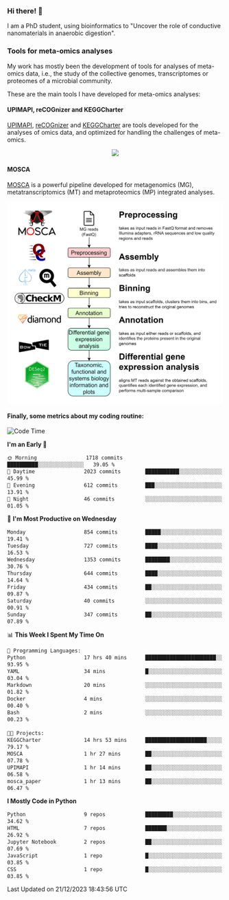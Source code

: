 ### Hi there! 👋

I am a PhD student, using bioinformatics to "Uncover the role of conductive nanomaterials in anaerobic digestion".

### Tools for meta-omics analyses

My work has mostly been the development of tools for analyses of meta-omics data, i.e., the study of the collective genomes, transcriptomes or proteomes of a microbial community.

These are the main tools I have developed for meta-omics analyses:

#### UPIMAPI, reCOGnizer and KEGGCharter

[UPIMAPI](https://github.com/iquasere/UPIMAPI), [reCOGnizer](https://github.com/iquasere/reCOGnizer) and [KEGGCharter](https://github.com/iquasere/KEGGCharter) are tools developed for the analyses of omics data, and optimized for handling the challenges of meta-omics.

<p align="center">
    <img src="assets/annotation_paper.png">
</p>

#### MOSCA

[MOSCA](https://github.com/iquasere/MOSCA) is a powerful pipeline developed for metagenomics (MG), metatranscriptomics (MT) and metaproteomics (MP) integrated analyses.

<p align="center">
    <img src="assets/mosca_workflow.png" align="center" width="700">
</p>


#### Finally, some metrics about my coding routine:

<!--START_SECTION:waka-->
![Code Time](http://img.shields.io/badge/Code%20Time-741%20hrs%2043%20mins-blue)

**I'm an Early 🐤** 

```text
🌞 Morning                1718 commits        ██████████░░░░░░░░░░░░░░░   39.05 % 
🌆 Daytime                2023 commits        ███████████░░░░░░░░░░░░░░   45.99 % 
🌃 Evening                612 commits         ███░░░░░░░░░░░░░░░░░░░░░░   13.91 % 
🌙 Night                  46 commits          ░░░░░░░░░░░░░░░░░░░░░░░░░   01.05 % 
```
📅 **I'm Most Productive on Wednesday** 

```text
Monday                   854 commits         █████░░░░░░░░░░░░░░░░░░░░   19.41 % 
Tuesday                  727 commits         ████░░░░░░░░░░░░░░░░░░░░░   16.53 % 
Wednesday                1353 commits        ████████░░░░░░░░░░░░░░░░░   30.76 % 
Thursday                 644 commits         ████░░░░░░░░░░░░░░░░░░░░░   14.64 % 
Friday                   434 commits         ██░░░░░░░░░░░░░░░░░░░░░░░   09.87 % 
Saturday                 40 commits          ░░░░░░░░░░░░░░░░░░░░░░░░░   00.91 % 
Sunday                   347 commits         ██░░░░░░░░░░░░░░░░░░░░░░░   07.89 % 
```


📊 **This Week I Spent My Time On** 

```text
💬 Programming Languages: 
Python                   17 hrs 40 mins      ███████████████████████░░   93.95 % 
YAML                     34 mins             █░░░░░░░░░░░░░░░░░░░░░░░░   03.04 % 
Markdown                 20 mins             ░░░░░░░░░░░░░░░░░░░░░░░░░   01.82 % 
Docker                   4 mins              ░░░░░░░░░░░░░░░░░░░░░░░░░   00.40 % 
Bash                     2 mins              ░░░░░░░░░░░░░░░░░░░░░░░░░   00.23 % 

🐱‍💻 Projects: 
KEGGCharter              14 hrs 53 mins      ████████████████████░░░░░   79.17 % 
MOSCA                    1 hr 27 mins        ██░░░░░░░░░░░░░░░░░░░░░░░   07.78 % 
UPIMAPI                  1 hr 14 mins        ██░░░░░░░░░░░░░░░░░░░░░░░   06.58 % 
mosca_paper              1 hr 13 mins        ██░░░░░░░░░░░░░░░░░░░░░░░   06.47 % 
```

**I Mostly Code in Python** 

```text
Python                   9 repos             █████████░░░░░░░░░░░░░░░░   34.62 % 
HTML                     7 repos             ███████░░░░░░░░░░░░░░░░░░   26.92 % 
Jupyter Notebook         2 repos             ██░░░░░░░░░░░░░░░░░░░░░░░   07.69 % 
JavaScript               1 repo              █░░░░░░░░░░░░░░░░░░░░░░░░   03.85 % 
CSS                      1 repo              █░░░░░░░░░░░░░░░░░░░░░░░░   03.85 % 
```




 Last Updated on 21/12/2023 18:43:56 UTC
<!--END_SECTION:waka-->
